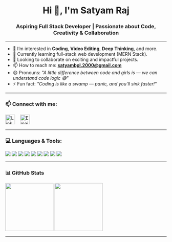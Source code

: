<h1 align="center">Hi 👋, I'm Satyam Raj</h1>
<h3 align="center">Aspiring Full Stack Developer | Passionate about Code, Creativity & Collaboration</h3>

---

- 👀 I’m interested in **Coding**, **Video Editing**, **Deep Thinking**, and more.
- 🌱 Currently learning full-stack web development (MERN Stack).
- 💼 Looking to collaborate on exciting and impactful projects.
- 📫 How to reach me: **satyambpl.2000@gmail.com**
- 😄 Pronouns: *"A little difference between code and girls is — we can understand code logic 😅"*
- ⚡ Fun fact: *"Coding is like a swamp — panic, and you'll sink faster!"*

---

### 📫 Connect with me:

<p align="left">
  <a href="https://www.linkedin.com/in/satyam-raj-924b382a6/" target="_blank"><img alt="LinkedIn" width="30px" src="https://cdn.jsdelivr.net/npm/simple-icons@3.1.0/icons/linkedin.svg" /></a>
  &nbsp;&nbsp;
  <a href="mailto:satyambpl.2000@gmail.com"><img alt="Email" width="30px" src="https://cdn.jsdelivr.net/npm/simple-icons@3.1.0/icons/gmail.svg" /></a>
</p>

---

### 💻 Languages & Tools:

<p>
  <img src="https://img.shields.io/badge/HTML5-e34c26?style=for-the-badge&logo=html5&logoColor=white" />
  <img src="https://img.shields.io/badge/CSS3-264de4?style=for-the-badge&logo=css3&logoColor=white" />
  <img src="https://img.shields.io/badge/JavaScript-f0db4f?style=for-the-badge&logo=javascript&logoColor=black" />
  <img src="https://img.shields.io/badge/Node.js-339933?style=for-the-badge&logo=nodedotjs&logoColor=white" />
  <img src="https://img.shields.io/badge/Express.js-000000?style=for-the-badge&logo=express&logoColor=white" />
  <img src="https://img.shields.io/badge/MongoDB-47a248?style=for-the-badge&logo=mongodb&logoColor=white" />
  <img src="https://img.shields.io/badge/EJS-8e44ad?style=for-the-badge" />
  <img src="https://img.shields.io/badge/Git-F05032?style=for-the-badge&logo=git&logoColor=white" />
  <img src="https://img.shields.io/badge/GitHub-181717?style=for-the-badge&logo=github&logoColor=white" />
</p>

---

### 📊 GitHub Stats

<p align="left">
  <img src="https://github-readme-stats.vercel.app/api?username=Satyam4755&show_icons=true&theme=radical" height="150"/>
  <img src="https://github-readme-stats.vercel.app/api/top-langs/?username=Satyam4755&layout=compact&theme=radical" height="150"/>
</p>

---

<!---
Satyam4755/Satyam4755 is a ✨ special ✨ repository because its `README.md` (this file) appears on your GitHub profile.
--->
